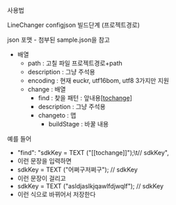 사용법

LineChanger configjson 빌드단계 (프로젝트경로)

json 포맷 - 첨부된 sample.json을 참고
* 배열
    * path : 고칠 파일 프로젝트경로+path
    * description : 그냥 주석용
    * encoding : 현재 euckr, utf16bom, utf8 3가지만 지원
    * change : 배열
        * find : 찾을 패턴 : 앞내용[[tochange]](뒷내용)
        * description : 그냥 주석용
        * changeto : 맵
            * buildStage : 바꿀 내용

예를 들어 

* "find": "sdkKey = TEXT (\"[[tochange]]\");\t// sdkKey",
* 이런 문장을 입력하면
* sdkKey = TEXT ("어쩌구저쩌구");	// sdkKey
* 이런 문장이 걸리고
* sdkKey = TEXT ("asldjaslkjqawlfdjwqlf");	// sdkKey
* 이런 식으로 바뀌어서 저장한다

